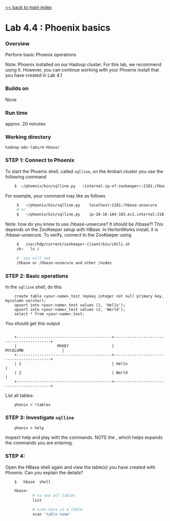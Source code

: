 [<< back to main index](../README.md)

Lab 4.4 : Phoenix basics
========================

### Overview
Perform basic Phoenix operations

Note: Phoenix installed on our Hadoop cluster. For this lab, we recommend using it. However, you can continue
working with your Phoenix install that you have created in Lab 4.1

### Builds on
None

### Run time
approx. 20 minutes

### Working directory
`hadoop-adv-labs/4-hbase/`

### STEP 1: Connect to Phoenix     
To start the Phoenix shell, called `sqlline`, on the Ambari cluster you use the following command
     
```bash
    $  ~/phoenix/bin/sqlline.py   <internal-ip-of-zookeeper>:2181:/hbase-unsecure
```
     
For example, your command may like as follows
```bash 
     $   ~/phoenix/bin/sqlline.py    localhost:2181:/hbase-unsecure
     # or 
     $   ~/phoenix/bin/sqlline.py    ip-10-16-184-103.ec2.internal:2181:/hbase-unsecure
```
     

Note: how do you know to use /hbase-unsecure? It should be /hbase?!
This depends on the ZooKeeper setup with HBase. In HortonWorks install, it is /hbase-unsecure. To verify, connect to the ZooKeeper using
     
```bash
     $   /usr/hdp/current/zookeeper-client/bin/zkCli.sh
     zk>   ls / 

     #  you will see
     /hbase or /hbase-unsecure and other /nodes
```
     
### STEP 2: Basic operations

In the `sqlline` shell, do this
    
```
    create table <your-name>_test (mykey integer not null primary key, mycolumn varchar);
    upsert into <your-name>_test values (1, 'Hello');
    upsert into <your-name>_test values (2, 'World');
    select * from <your-name>_test;
```
    
You should get this output
```console
    
    +------------------------------------------+------------------------------------------+
    |                  MYKEY                   |                 MYCOLUMN                 |
    +------------------------------------------+------------------------------------------+
    | 1                                        | Hello                                    |
    | 2                                        | World                                    |
    +------------------------------------------+------------------------------------------+
```

List all tables:

```
    phonix > !tables
```    
    
### STEP 3: Investigate `sqlline` 
```
    phonix > help
```
    
Inspect help and play with the commands. NOTE the <TAB>, which helps expands the commands you are entering.
    
### STEP 4: 

Open the HBase shell again and view the table(s) you have created with Phoenix. Can you explain the details?

```bash
    $   hbase  shell

    hbase> 
            # to see all tables
            list

            # scan data in a table
            scan 'table name'
```

